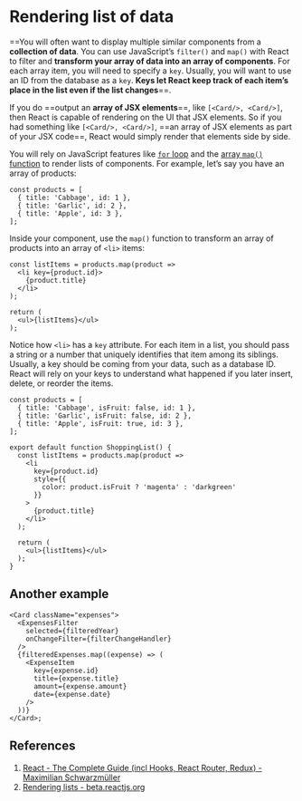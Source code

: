# Rendering list of data

==You will often want to display multiple similar components from a **collection of data**. You can use JavaScript’s `filter()` and `map()` with React to filter and **transform your array of data into an array of components**. For each array item, you will need to specify a `key`. Usually, you will want to use an ID from the database as a `key`. **Keys let React keep track of each item’s place in the list even if the list changes**==.

If you do ==output an **array of JSX elements**==, like `[<Card/>, <Card/>]`, then React is capable of rendering on the UI that JSX elements. So if you had something like `[<Card/>, <Card/>]`, ==an array of JSX elements as part of your JSX code==, React would simply render that elements side by side.

You will rely on JavaScript features like [`for` loop](https://developer.mozilla.org/en-US/docs/Web/JavaScript/Reference/Statements/for) and the [array `map()` function](https://developer.mozilla.org/en-US/docs/Web/JavaScript/Reference/Global_Objects/Array/map) to render lists of components. For example, let’s say you have an array of products:

```react
const products = [
  { title: 'Cabbage', id: 1 },
  { title: 'Garlic', id: 2 },
  { title: 'Apple', id: 3 },
];
```

Inside your component, use the `map()` function to transform an array of products into an array of `<li>` items:

```react
const listItems = products.map(product =>
  <li key={product.id}>
    {product.title}
  </li>
);

return (
  <ul>{listItems}</ul>
);
```

Notice how `<li>` has a `key` attribute. For each item in a list, you should pass a string or a number that uniquely identifies that item among its siblings. Usually, a key should be coming from your data, such as a database ID. React will rely on your keys to understand what happened if you later insert, delete, or reorder the items.

```react
const products = [
  { title: 'Cabbage', isFruit: false, id: 1 },
  { title: 'Garlic', isFruit: false, id: 2 },
  { title: 'Apple', isFruit: true, id: 3 },
];

export default function ShoppingList() {
  const listItems = products.map(product =>
    <li
      key={product.id}
      style={{
        color: product.isFruit ? 'magenta' : 'darkgreen'
      }}
    >
      {product.title}
    </li>
  );

  return (
    <ul>{listItems}</ul>
  );
}
```

## Another example

```react
<Card className="expenses">
  <ExpensesFilter
    selected={filteredYear}
    onChangeFilter={filterChangeHandler}
  />
  {filteredExpenses.map((expense) => (
    <ExpenseItem
      key={expense.id}
      title={expense.title}
      amount={expense.amount}
      date={expense.date}
    />
  ))}
</Card>;
```

## References

1. [React - The Complete Guide (incl Hooks, React Router, Redux) - Maximilian Schwarzmüller](https://www.udemy.com/course/react-the-complete-guide-incl-redux/)
1. [Rendering lists - beta.reactjs.org](https://beta.reactjs.org/learn#rendering-lists)